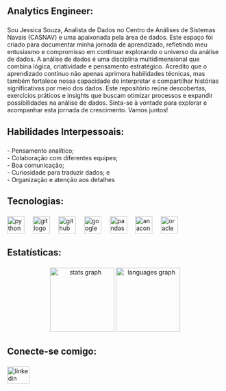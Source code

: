 <h2 align="left">Analytics Engineer:</h2>

###

<p align="left">Sou Jessica Souza, Analista de Dados no Centro de Análises de Sistemas Navais (CASNAV) e uma apaixonada pela área de dados. Este espaço foi criado para documentar minha jornada de aprendizado, refletindo meu entusiasmo e compromisso em continuar explorando o universo da análise de dados.
A análise de dados é uma disciplina multidimensional que combina lógica, criatividade e pensamento estratégico. Acredito que o aprendizado contínuo não apenas aprimora habilidades técnicas, mas também fortalece nossa capacidade de interpretar e compartilhar histórias significativas por meio dos dados. Este repositório reúne descobertas, exercícios práticos e insights que buscam otimizar processos e expandir possibilidades na análise de dados.
Sinta-se à vontade para explorar e acompanhar esta jornada de crescimento. Vamos juntos!</p>

###

<h2 align="left">Habilidades Interpessoais:</h2>

###

<p align="left">- Pensamento analítico;<br>- Colaboração com diferentes equipes;<br>- Boa comunicação;<br>- Curiosidade para traduzir dados; e<br>- Organização e atenção aos detalhes</p>

###

<h2 align="left">Tecnologias:</h2>

###

<div align="left">
  <img src="https://cdn.jsdelivr.net/gh/devicons/devicon/icons/python/python-original.svg" height="40" alt="python logo"  />
  <img width="12" />
  <img src="https://cdn.jsdelivr.net/gh/devicons/devicon/icons/git/git-original.svg" height="40" alt="git logo"  />
  <img width="12" />
  <img src="https://cdn.jsdelivr.net/gh/devicons/devicon/icons/github/github-original.svg" height="40" alt="github logo"  />
  <img width="12" />
  <img src="https://cdn.jsdelivr.net/gh/devicons/devicon/icons/googlecloud/googlecloud-original.svg" height="40" alt="googlecloud logo"  />
  <img width="12" />
  <img src="https://cdn.jsdelivr.net/gh/devicons/devicon/icons/pandas/pandas-original.svg" height="40" alt="pandas logo"  />
  <img width="12" />
  <img src="https://cdn.jsdelivr.net/gh/devicons/devicon/icons/anaconda/anaconda-original.svg" height="40" alt="anaconda logo"  />
  <img width="12" />
  <img src="https://cdn.jsdelivr.net/gh/devicons/devicon/icons/oracle/oracle-original.svg" height="40" alt="oracle logo"  />
</div>

###

<h2 align="left">Estatísticas:</h2>

###

<div align="center">
  <img src="https://github-readme-stats.vercel.app/api?username=jessicadba&hide_title=false&hide_rank=false&show_icons=true&include_all_commits=true&count_private=true&disable_animations=false&theme=dracula&locale=pt-br&hide_border=false&order=1" height="150" alt="stats graph"  />
  <img src="https://github-readme-stats.vercel.app/api/top-langs?username=jessicadba&locale=pt-br&hide_title=false&layout=compact&card_width=320&langs_count=5&theme=dracula&hide_border=false&order=2" height="150" alt="languages graph"  />
</div>

###

<h2 align="left">Conecte-se comigo:</h2>

###

<div align="left">
  <a href="https://www.linkedin.com/in/jessica-souza-dacp-87970217b/" target="_blank">
    <img src="https://raw.githubusercontent.com/maurodesouza/profile-readme-generator/master/src/assets/icons/social/linkedin/default.svg" width="52" height="40" alt="linkedin logo"  />
  </a>
</div>

###
